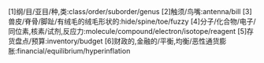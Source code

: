 [1]纲/目/亚目/种,类:class/order/suborder/genus
[2]触须/鸟嘴:antenna/bill
[3]兽皮/脊骨/脚趾/有绒毛的绒毛形状的:hide/spine/toe/fuzzy
[4]分子/化合物/电子/同位素,核素/试剂,反应力:molecule/compound/electron/isotope/reagent
[5]存货盘点/预算:inventory/budget
[6]财政的,金融的/平衡,均衡/恶性通货膨胀:financial/equilibrium/hyperinflation
